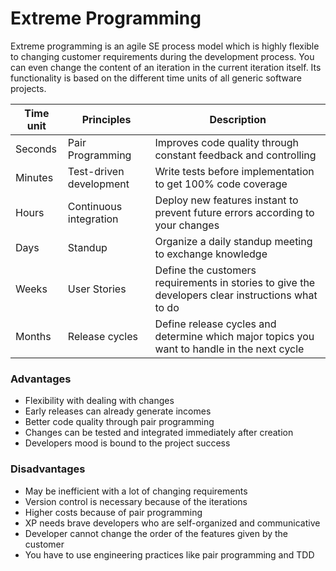 # Extreme Programming

Extreme programming is an agile SE process model which is highly flexible to changing customer requirements during
the development process. You can even change the content of an iteration in the current iteration itself. Its
functionality is based on the different time units of all generic software projects.

| Time unit | Principles              | Description                                                                                       |
|-----------|-------------------------|---------------------------------------------------------------------------------------------------|
| Seconds   | Pair Programming        | Improves code quality through constant feedback and controlling                                   |
| Minutes   | Test-driven development | Write tests before implementation to get 100% code coverage                                       |
| Hours     | Continuous integration  | Deploy new features instant to prevent future errors according to your changes                    |
| Days      | Standup                 | Organize a daily standup meeting to exchange knowledge                                            |
| Weeks     | User Stories            | Define the customers requirements in stories to give the developers clear instructions what to do |
| Months    | Release cycles          | Define release cycles and determine which major topics you want to handle in the next cycle       |

### Advantages
- Flexibility with dealing with changes
- Early releases can already generate incomes
- Better code quality through pair programming
- Changes can be tested and integrated immediately after creation
- Developers mood is bound to the project success

### Disadvantages
- May be inefficient with a lot of changing requirements
- Version control is necessary because of the iterations
- Higher costs because of pair programming
- XP needs brave developers who are self-organized and communicative
- Developer cannot change the order of the features given by the customer
- You have to use engineering practices like pair programming and TDD

